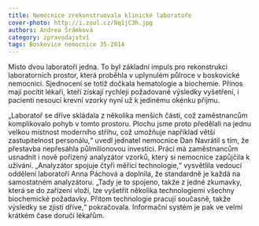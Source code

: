 ```yaml
---
title: Nemocnice zrekonstruovala klinické laboratoře
cover-photo: http://i.zoul.cz/Nq1jC3h.jpg
authors: Andrea Šrámková
category: zpravodajství
tags: Boskovice nemocnice 35-2014 
---
```


Místo dvou laboratoří jedna. To byl základní impuls pro rekonstrukci laboratorních prostor, která proběhla v uplynulém půlroce v boskovické nemocnici. Sjednocení se totiž dočkala hematologie a biochemie. Přínos mají pocítit lékaři, kteří získají rychleji požadované výsledky vyšetření, i pacienti nesoucí krevní vzorky nyní už k jedinému okénku příjmu. 

„Laboratoř se dříve skládala z několika menších částí, což zaměstnancům komplikovalo pohyb v tomto prostoru. Plochu jsme proto předělali na jednu velkou místnost moderního střihu, což umožňuje například větší zastupitelnost personálu,“ uvedl jednatel nemocnice Dan Navrátil s tím, že přestavba nepřesáhla půlmilionovou investici. Práci má zaměstnancům usnadnit i nově pořízený analyzátor vzorků, který si nemocnice zapůjčila k užívání. „Analyzátor spojuje čtyři měřicí technologie,“ vysvětlila vedoucí oddělení laboratoří Anna Páchová a doplnila, že standardně je každá na samostatném analyzátoru. „Tady je to spojeno, takže z jedné zkumavky, která se do zařízení vloží, lze vyšetřit několika technologiemi všechny biochemické požadavky. Přitom technologie pracují současně, takže výsledky se zjistí dříve,“ pokračovala. Informační systém je pak ve velmi krátkém čase doručí lékařům.